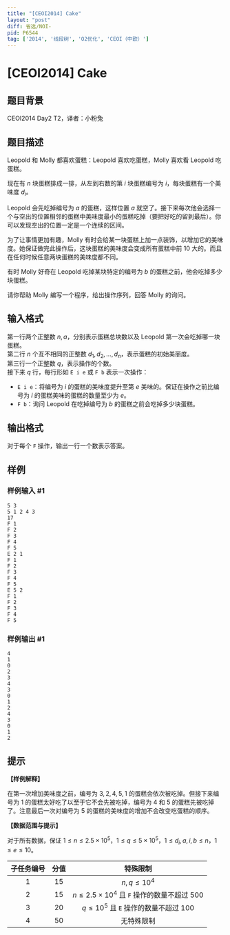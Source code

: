 ```yaml
---
title: "[CEOI2014] Cake"
layout: "post"
diff: 省选/NOI-
pid: P6544
tag: ['2014', '线段树', 'O2优化', 'CEOI（中欧）']
---
```

# [CEOI2014] Cake
## 题目背景

CEOI2014 Day2 T2，译者：小粉兔
## 题目描述

Leopold 和 Molly 都喜欢蛋糕：Leopold 喜欢吃蛋糕，Molly 喜欢看 Leopold 吃蛋糕。

现在有 $n$ 块蛋糕排成一排，从左到右数的第 $i$ 块蛋糕编号为 $i$，每块蛋糕有一个美味度 $d_i$。

Leopold 会先吃掉编号为 $a$ 的蛋糕，这样位置 $a$ 就空了。接下来每次他会选择一个与空出的位置相邻的蛋糕中美味度最小的蛋糕吃掉（要把好吃的留到最后）。你可以发现空出的位置一定是一个连续的区间。

为了让事情更加有趣，Molly 有时会给某一块蛋糕上加一点装饰，以增加它的美味度。她保证做完此操作后，这块蛋糕的美味度会变成所有蛋糕中前 $10$ 大的。而且在任何时候任意两块蛋糕的美味度都不同。

有时 Molly 好奇在 Leopold 吃掉某块特定的编号为 $b$ 的蛋糕之前，他会吃掉多少块蛋糕。

请你帮助 Molly 编写一个程序，给出操作序列，回答 Molly 的询问。
## 输入格式

第一行两个正整数 $n, a$，分别表示蛋糕总块数以及 Leopold 第一次会吃掉哪一块蛋糕。  
第二行 $n$ 个互不相同的正整数 $d_1, d_2, \ldots , d_n$，表示蛋糕的初始美丽度。  
第三行一个正整数 $q$，表示操作的个数。  
接下来 $q$ 行，每行形如 `E i e` 或 `F b` 表示一次操作：

- `E i e`：将编号为 $i$ 的蛋糕的美味度提升至第 $e$ 美味的。保证在操作之前比编号为 $i$ 的蛋糕美味的蛋糕的数量至少为 $e$。
- `F b`：询问 Leopold 在吃掉编号为 $b$ 的蛋糕之前会吃掉多少块蛋糕。
## 输出格式

对于每个 `F` 操作，输出一行一个数表示答案。
## 样例

### 样例输入 #1
```
5 3
5 1 2 4 3
17
F 1
F 2
F 3
F 4
F 5
E 2 1
F 1
F 2
F 3
F 4
F 5
E 5 2
F 1
F 2
F 3
F 4
F 5
```
### 样例输出 #1
```
4
1
0
2
3
4
3
0
1
2
4
3
0
1
2
```
## 提示

**【样例解释】**

在第一次增加美味度之前，编号为 $3, 2, 4, 5, 1$ 的蛋糕会依次被吃掉。但接下来编号为 $1$ 的蛋糕太好吃了以至于它不会先被吃掉，编号为 $4$ 和 $5$ 的蛋糕先被吃掉了。注意最后一次对编号为 $5$ 的蛋糕的美味度的增加不会改变吃蛋糕的顺序。

**【数据范围与提示】**

对于所有数据，保证 $1 \le n \le 2.5 \times {10}^5$，$1 \le q \le 5 \times {10}^5$，$1 \le d_i, a, i, b \le n$，$1 \le e \le 10$。

| 子任务编号 | 分值 | 特殊限制 |
| :-: | :-: | :-: |
| $1$ | $15$ | $n, q \le {10}^4$ |
| $2$ | $15$ | $n \le 2.5 \times {10}^4$ 且 `F` 操作的数量不超过 $500$ |
| $3$ | $20$ | $q \le {10}^5$ 且 `E` 操作的数量不超过 $100$ |
| $4$ | $50$ | 无特殊限制 |
